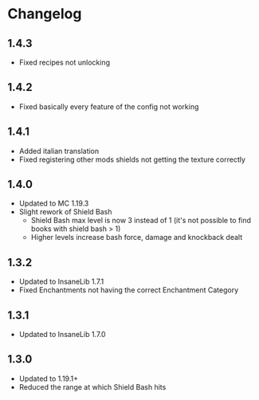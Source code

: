 # Changelog

## 1.4.3
* Fixed recipes not unlocking

## 1.4.2
* Fixed basically every feature of the config not working

## 1.4.1
* Added italian translation
* Fixed registering other mods shields not getting the texture correctly

## 1.4.0
* Updated to MC 1.19.3
* Slight rework of Shield Bash
  * Shield Bash max level is now 3 instead of 1 (it's not possible to find books with shield bash > 1)
  * Higher levels increase bash force, damage and knockback dealt

## 1.3.2
* Updated to InsaneLib 1.7.1
* Fixed Enchantments not having the correct Enchantment Category

## 1.3.1
* Updated to InsaneLib 1.7.0

## 1.3.0
* Updated to 1.19.1+
* Reduced the range at which Shield Bash hits